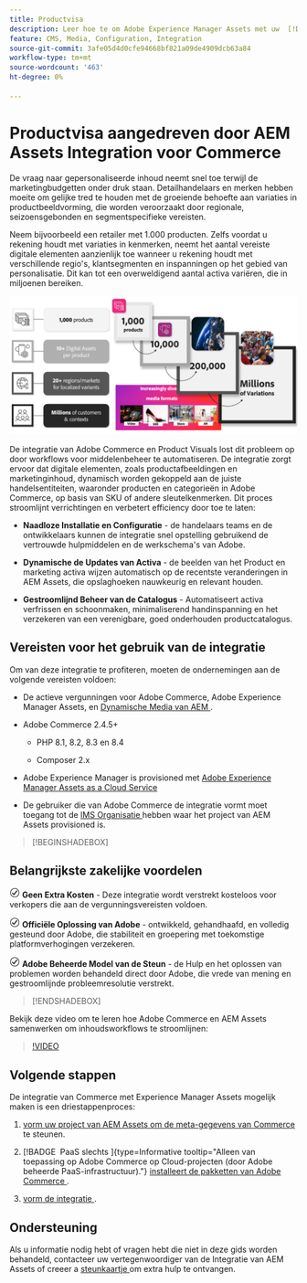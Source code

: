 ```yaml
---
title: Productvisa
description: Leer hoe te om Adobe Experience Manager Assets met uw  [!DNL Commerce]  instantie te integreren om de media dossiers voor uw Commerce opslagefront tot stand te brengen en te beheren.
feature: CMS, Media, Configuration, Integration
source-git-commit: 3afe05d4d0cfe94668bf821a09de4909dcb63a84
workflow-type: tm+mt
source-wordcount: '463'
ht-degree: 0%

---
```



# Productvisa aangedreven door AEM Assets Integration voor Commerce

De vraag naar gepersonaliseerde inhoud neemt snel toe terwijl de marketingbudgetten onder druk staan. Detailhandelaars en merken hebben moeite om gelijke tred te houden met de groeiende behoefte aan variaties in productbeeldvorming, die worden veroorzaakt door regionale, seizoensgebonden en segmentspecifieke vereisten.

Neem bijvoorbeeld een retailer met 1.000 producten. Zelfs voordat u rekening houdt met variaties in kenmerken, neemt het aantal vereiste digitale elementen aanzienlijk toe wanneer u rekening houdt met verschillende regio&#39;s, klantsegmenten en inspanningen op het gebied van personalisatie. Dit kan tot een overweldigend aantal activa variëren, die in miljoenen bereiken.

![ controle ](assets/product-visuals-example.png)

De integratie van Adobe Commerce en Product Visuals lost dit probleem op door workflows voor middelenbeheer te automatiseren. De integratie zorgt ervoor dat digitale elementen, zoals productafbeeldingen en marketinginhoud, dynamisch worden gekoppeld aan de juiste handelsentiteiten, waaronder producten en categorieën in Adobe Commerce, op basis van SKU of andere sleutelkenmerken. Dit proces stroomlijnt verrichtingen en verbetert efficiency door toe te laten:

* **Naadloze Installatie en Configuratie** - de handelaars teams en de ontwikkelaars kunnen de integratie snel opstelling gebruikend de vertrouwde hulpmiddelen en de werkschema&#39;s van Adobe.

* **Dynamische de Updates van Activa** - de beelden van het Product en marketing activa wijzen automatisch op de recentste veranderingen in AEM Assets, die opslaghoeken nauwkeurig en relevant houden.

* **Gestroomlijnd Beheer van de Catalogus** - Automatiseert activa verfrissen en schoonmaken, minimaliserend handinspanning en het verzekeren van een verenigbare, goed onderhouden productcatalogus.

## Vereisten voor het gebruik van de integratie

Om van deze integratie te profiteren, moeten de ondernemingen aan de volgende vereisten voldoen:

* De actieve vergunningen voor Adobe Commerce, Adobe Experience Manager Assets, en [ Dynamische Media van AEM ](https://experienceleague.adobe.com/en/docs/experience-manager-65/content/assets/dynamic/administering-dynamic-media).

* Adobe Commerce 2.4.5+

   * PHP 8.1, 8.2, 8.3 en 8.4

   * Composer 2.x

* Adobe Experience Manager is provisioned met [ Adobe Experience Manager Assets as a Cloud Service ](https://experienceleague.adobe.com/en/docs/experience-manager-cloud-service/content/assets/overview)

* De gebruiker die van Adobe Commerce de integratie vormt moet toegang tot de [ IMS Organisatie ](https://experienceleague.adobe.com/en/docs/core-services/interface/administration/organizations#concept_EA8AEE5B02CF46ACBDAD6A8508646255) hebben waar het project van AEM Assets provisioned is.

>[!BEGINSHADEBOX]

## Belangrijkste zakelijke voordelen

![ controle ](assets/icon-check.png) **Geen Extra Kosten** - Deze integratie wordt verstrekt kosteloos voor verkopers die aan de vergunningsvereisten voldoen.

![ controle ](assets/icon-check.png) **Officiële Oplossing van Adobe** - ontwikkeld, gehandhaafd, en volledig gesteund door Adobe, die stabiliteit en groepering met toekomstige platformverhogingen verzekeren.

![ controle ](assets/icon-check.png) **Adobe Beheerde Model van de Steun** - de Hulp en het oplossen van problemen worden behandeld direct door Adobe, die vrede van mening en gestroomlijnde probleemresolutie verstrekt.

>[!ENDSHADEBOX]

Bekijk deze video om te leren hoe Adobe Commerce en AEM Assets samenwerken om inhoudsworkflows te stroomlijnen:

>[!VIDEO](https://video.tv.adobe.com/v/3447837)

## Volgende stappen

De integratie van Commerce met Experience Manager Assets mogelijk maken is een driestappenproces:

1. [ vorm uw project van AEM Assets om de meta-gegevens van Commerce ](get-started/configure-aem.md) te steunen.

1. [!BADGE &#x200B; PaaS slechts &#x200B;]{type=Informative tooltip="Alleen van toepassing op Adobe Commerce op Cloud-projecten (door Adobe beheerde PaaS-infrastructuur)."} [ installeert de pakketten van Adobe Commerce ](get-started/configure-commerce.md).

1. [ vorm de integratie ](get-started/setup-synchronization.md).

## Ondersteuning

Als u informatie nodig hebt of vragen hebt die niet in deze gids worden behandeld, contacteer uw vertegenwoordiger van de Integratie van AEM Assets of creeer a [ steunkaartje ](https://experienceleague.adobe.com/docs/commerce-knowledge-base/kb/help-center-guide/magento-help-center-user-guide.html#submit-ticket) om extra hulp te ontvangen.
